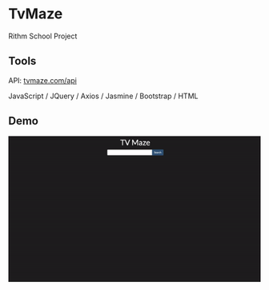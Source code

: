 # TvMaze
Rithm School Project

## Tools
API: [tvmaze.com/api](https://www.tvmaze.com/api)

JavaScript / JQuery / Axios / Jasmine / Bootstrap / HTML

## Demo

![Tv Maze Demo](https://github.com/juliahowes124/TvMaze/blob/main/TvMaze.gif)
